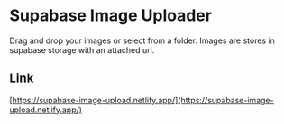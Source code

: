 # Supabase Image Uploader
Drag and drop your images or select from a folder. Images are stores in supabase storage with an attached url.

## Link
[https://supabase-image-upload.netlify.app/](https://supabase-image-upload.netlify.app/)
